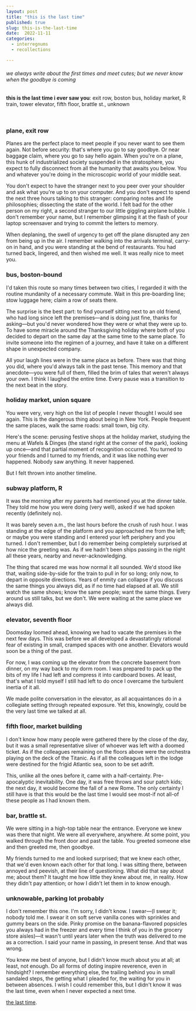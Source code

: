 ```yaml
---
layout: post
title: "this is the last time"
published: true
slug: this-is-the-last-time
date:  2022-11-11
categories:
  - interregnums
  - recollections

---
```


###### we always write about the first times and meet cutes; but we never know when the goodbye is coming                             

**this is the last time i ever saw you**: exit row, boston bus, holiday market, R train, tower elevator, fifth floor, brattle st., unknown

<!--more-->

<br /> 

### **plane, exit row**

Planes are the perfect place to meet people if you never want to see them again. Not before security: that's where you go to say goodbye. Or near baggage claim, where you go to say hello again. When you're on a plane, this hunk of industrialized society suspended in the stratosphere, you expect to fully disconnect from all the humanity that awaits you below. You and whatever you're doing in the microscopic world of your middle seat. 

You don't expect to have the stranger next to you peer over your shoulder and ask what you're up to on your computer. And you don't expect to spend the next three hours talking to this stranger: comparing notes and life philosophies; dissecting the state of the world. I felt bad for the other person on my right, a second stranger to our little giggling airplane bubble. I don't remember your name, but I remember glimpsing it at the flash of your laptop screensaver and trying to commit the letters to memory.

When deplaning, the swell of urgency to get off the plane disrupted any zen from being up in the air. I remember walking into the arrivals terminal, carry-on in hand, and you were standing at the bend of restaurants. You had turned back, lingered, and then wished me well. It was really nice to meet you.



### **bus, boston-bound**

I'd taken this route so many times between two cities, I regarded it with the routine mundanity of a necessary commute. Wait in this pre-boarding line; stow luggage here; claim a row of seats there. 

The surprise is the best part: to find yourself sitting next to an old friend, who had long since left the premises—and is doing just fine, thanks for asking—but you'd never wondered how they were or what they were up to. To have some miracle around the Thanksgiving holiday where both of you decided to depart on the same day at the same time to the same place. To invite someone into the regimen of a journey, and have it take on a different shape in unexpected company.

All your laugh lines were in the same place as before. There was that thing you did, where you'd always talk in the past tense. This memory and that anecdote—you were full of them, filled the brim of tales that weren't always your own. I think I laughed the entire time. Every pause was a transition to the next beat in the story. 



### holiday market, union square

You were very, very high on the list of people I never thought I would see again. This is the dangerous thing about being in New York. People frequent the same places, walk the same roads: small town, big city.

Here's the scene: perusing festive shops at the holiday market, studying the menu at Wafels & Dinges (the stand right at the corner of the park), looking up once—and that partial moment of recognition occurred. You turned to your friends and I turned to my friends, and it was like nothing ever happened. Nobody saw anything. It never happened.

But I felt thrown into another timeline. 





### subway platform, R 

It was the morning after my parents had mentioned you at the dinner table. They told me how you were doing (very well), asked if we had spoken recently (definitely no). 

It was barely seven a.m., the last hours before the crush of rush hour. I was standing at the edge of the platform and you approached me from the left; or maybe you were standing and I entered your left periphery and you turned. I don't remember, but I do remember being completely surprised at how nice the greeting was. As if we hadn't been ships passing in the night all these years, nearby and never-acknowledging.

The thing that scared me was how normal it all sounded. We'd stood like that, waiting side-by-side for the train to pull in for so long; only now, to depart in opposite directions. Years of enmity can collapse if you discuss the same things you always did, as if no time had elapsed at all. We still watch the same shows; know the same people; want the same things. Every around us still talks, but we don't. We were waiting at the same place we always did. 



### elevator, seventh floor

Doomsday loomed ahead, knowing we had to vacate the premises in the next few days. This was before we all developed a devastatingly rational fear of existing in small, cramped spaces with one another. Elevators would soon be a thing of the past.

For now, I was coming up the elevator from the concrete basement from dinner, on my way back to my dorm room. I was prepared to pack up the bits of my life I had left and compress it into cardboard boxes. At least, that's what I told myself I still had left to do once I overcame the turbulent inertia of it all.

We made polite conversation in the elevator, as all acquaintances do in a collegiate setting through repeated exposure. Yet this, knowingly, could be the very last time we talked at all. 



### fifth floor, market building
I don't know how many people were gathered there by the close of the day, but it was a small representative sliver of whoever was left with a doomed ticket. As if the colleagues remaining on the floors above were the orchestra playing on the deck of the Titanic. As if all the colleagues left in the lodge were destined for the frigid Atlantic sea, soon to be set adrift. 

This, unlike all the ones before it, came with a half-certainty. Pre-apocalyptic inevitability. One day, it was free throws and sour patch kids; the next day, it would become the fall of a new Rome. The only certainty I still have is that this would be the last time I would see most-if not all-of these people as I had known them.


### bar, brattle st.

We were sitting in a high-top table near the entrance. Everyone we knew was there that night. We were all everywhere, anywhere. At some point, you walked through the front door and past the table. You greeted someone else and then greeted me, then goodbye.

My friends turned to me and looked surprised; that we knew each other, that we'd even known each other for that long. I was sitting there, between annoyed and peevish, at their line of questioning. What did that say about me; about them? It taught me how little they knew about me, in reality. How they didn't pay attention; or how I didn't let them in to know enough.




### unknowable, parking lot probably

I don't remember this one. I'm sorry, I didn't know. I swear—(I swear it; nobody told me. I swear it on soft serve vanilla cones with sprinkles and gummy bears on the side. Pinky promise on the banana-flavored popsicles you always had in the freezer and every time I think of you in the grocery store aisles)—it wasn't until years later when the truth was delivered to me as a correction. I said your name in passing, in present tense. And that was wrong.

You knew me best of anyone, but I didn't know much about you at all; at least, not enough. Do all forms of doting inspire reverence, even in hindsight? I remember everything else, the trailing behind you in small sandaled steps, the getting what I pleaded for, the waiting for you in between absences. I wish I could remember this, but I didn't know it was the last time, even when I never expected a next time.




[the last time](https://www.youtube.com/watch?v=pCH4QrSx2Jg). 